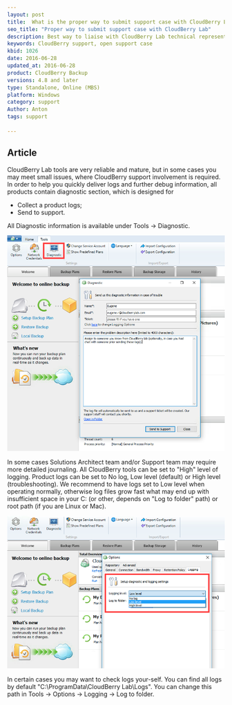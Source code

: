 ```yaml
---
layout: post
title:  What is the proper way to submit support case with CloudBerry Lab?
seo_title: "Proper way to submit support case with CloudBerry Lab"
description: Best way to liaise with CloudBerry Lab technical representatives (Support or Solutions Architect).
keywords: CloudBerry support, open support case
kbid: 1026
date: 2016-06-28
updated_at: 2016-06-28
product: CloudBerry Backup
versions: 4.8 and later
type: Standalone, Online (MBS)
platform: Windows
category: support
Author: Anton
tags: support

---
```

## Article

CloudBerry Lab tools are very reliable and mature, but in some cases you may meet small issues, where CloudBerry support involvement is required. In order to help you quickly deliver logs and further debug information, all products contain diagnostic section, which is designed for

* Collect a product logs;
* Send to support.

All Diagnostic information is available under Tools &rarr; Diagnostic.

![CloudBerry Lab Support tools](/images/CloudBerryLab_tools_diagnostic.png)

In some cases Solutions Architect team and/or Support team may require more detailed journaling. All CloudBerry tools can be set to "High" level of logging. Product logs can be set to No log, Low level (default) or High level (troubleshooting). We recommend to have logs set to Low level when operating normally, otherwise log files grow fast what may end up with insufficient space in your C: (or other, depends on "Log to folder" path) or root path (if you are Linux or Mac).

![CloudBerry Lab - set level of logging](/images/CloudBerry_logs_level.png)

In certain cases you may want to check logs your-self. You can find all logs by default "C:\ProgramData\CloudBerry Lab\Logs". You can change this path in Tools &rarr; Options &rarr; Logging &rarr; Log to folder.
